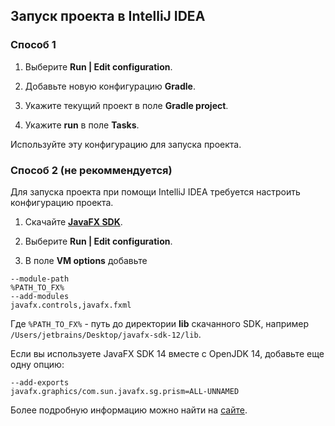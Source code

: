 ## Запуск проекта в IntelliJ IDEA

### Способ 1

1. Выберите __Run | Edit configuration__.

2. Добавьте новую конфигурацию __Gradle__.

3. Укажите текущий проект в поле __Gradle project__.

4. Укажите __run__ в поле __Tasks__.

Используйте эту конфигурацию для запуска проекта.

### Способ 2 (не рекоммендуется)

Для запуска проекта при помощи IntelliJ IDEA требуется 
настроить конфигурацию проекта. 

1. Скачайте [__JavaFX SDK__](https://gluonhq.com/products/javafx/).

2. Выберите __Run | Edit configuration__.

3. В поле __VM options__ добавьте

```
--module-path
%PATH_TO_FX%
--add-modules
javafx.controls,javafx.fxml
```

Где `%PATH_TO_FX%` - путь до директории __lib__ скачанного SDK, 
например `/Users/jetbrains/Desktop/javafx-sdk-12/lib`.

Если вы используете JavaFX SDK 14 вместе с OpenJDK 14, добавьте 
еще одну опцию:

```
--add-exports
javafx.graphics/com.sun.javafx.sg.prism=ALL-UNNAMED
```

Более подробную информацию можно найти на [сайте](https://www.jetbrains.com/help/idea/javafx.html#vm-options).